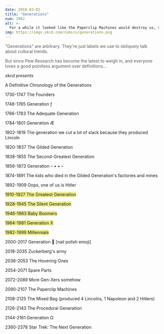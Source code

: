 ```yaml
---
date: 2018-03-02
title: "Generations"
num: 1962
alt: >-
  For a while it looked like the Paperclip Machines would destroy us, since they wanted to turn the whole universe into paperclips, but they abruptly lost interest in paperclips the moment their parents' generation got into making them, too.
img: https://imgs.xkcd.com/comics/generations.png
---
```

<span style=color:#585858>"Generations" are arbitrary. They're just labels we use to obliquely talk about cultural trends.</span>

<span style=color:#585858>But since Pew Research has become the latest to weigh in, and everyone loves a good pointless argument over definitions...</span>

*xkcd presents*

A Definitive Chronology of the Generations

1730-1747 The Founders

1748-1765 Generation ƒ

1766-1783 The Adequate Generation

1784-1801 Generation Æ

1802-1819 The generation we cut a lot of slack because they produced Lincoln

1820-1837 The Gilded Generation

1838-1855 The Second-Greatest Generation

1856-1873 Generation – • • –

1874-1891 The kids who died in the Gilded Generation's factories and mines

1892-1909 Oops, one of us is Hitler

<span style="background:#f0ee87">1910-1927 The Greatest Generation</span>

<span style="background:#f0ee87">1928-1945 The Silent Generation</span>

<span style="background:#f0ee87">1946-1963 Baby Boomers</span>

<span style="background:#f0ee87">1964-1981 Generation X</span>

<span style="background:#f0ee87">1982-1999 Millennials</span>

2000-2017 Generation 💅 [nail polish emoji]

2018-2035 Zuckerberg's army

2036-2053 The Hovering Ones

2054-2071 Spare Parts

2072-2089 More Gen-Xers somehow

2090-2107 The Paperclip Machines

2108-2125 The Mixed Bag (produced 4 Lincolns, 1 Napoleon and 2 Hitlers)

2126-2143 The Procedural Generation

2144-2161 Generation Ω

2360-2378 Star Trek: The Next Generation